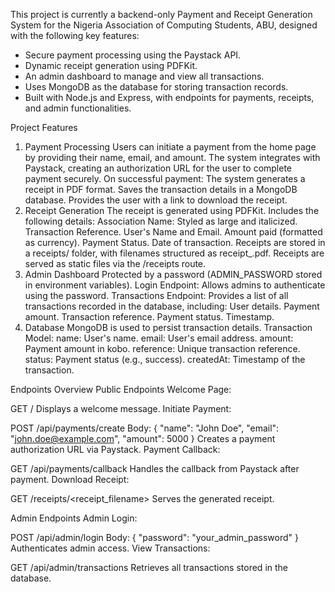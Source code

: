 
This project is currently a backend-only Payment and Receipt Generation System for the Nigeria Association of Computing Students, ABU, designed with the following key features:

- Secure payment processing using the Paystack API.
- Dynamic receipt generation using PDFKit.
- An admin dashboard to manage and view all transactions.
- Uses MongoDB as the database for storing transaction records.
- Built with Node.js and Express, with endpoints for payments, receipts, and admin functionalities.
  
Project Features

1. Payment Processing
Users can initiate a payment from the home page by providing their name, email, and amount.
The system integrates with Paystack, creating an authorization URL for the user to complete payment securely.
On successful payment:
The system generates a receipt in PDF format.
Saves the transaction details in a MongoDB database.
Provides the user with a link to download the receipt.
2. Receipt Generation
The receipt is generated using PDFKit.
Includes the following details:
Association Name: Styled as large and italicized.
Transaction Reference.
User's Name and Email.
Amount paid (formatted as currency).
Payment Status.
Date of transaction.
Receipts are stored in a receipts/ folder, with filenames structured as receipt_<reference>.pdf.
Receipts are served as static files via the /receipts route.
3. Admin Dashboard
Protected by a password (ADMIN_PASSWORD stored in environment variables).
Login Endpoint: Allows admins to authenticate using the password.
Transactions Endpoint: Provides a list of all transactions recorded in the database, including:
User details.
Payment amount.
Transaction reference.
Payment status.
Timestamp.
4. Database
MongoDB is used to persist transaction details.
Transaction Model:
name: User's name.
email: User's email address.
amount: Payment amount in kobo.
reference: Unique transaction reference.
status: Payment status (e.g., success).
createdAt: Timestamp of the transaction.


Endpoints Overview
Public Endpoints
Welcome Page:

GET /
Displays a welcome message.
Initiate Payment:

POST /api/payments/create
Body: { "name": "John Doe", "email": "john.doe@example.com", "amount": 5000 }
Creates a payment authorization URL via Paystack.
Payment Callback:

GET /api/payments/callback
Handles the callback from Paystack after payment.
Download Receipt:

GET /receipts/<receipt_filename>
Serves the generated receipt.

Admin Endpoints
Admin Login:

POST /api/admin/login
Body: { "password": "your_admin_password" }
Authenticates admin access.
View Transactions:

GET /api/admin/transactions
Retrieves all transactions stored in the database.
